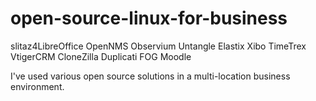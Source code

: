 # open-source-linux-for-business
slitaz4LibreOffice OpenNMS Observium Untangle Elastix Xibo TimeTrex VtigerCRM CloneZilla Duplicati FOG Moodle

I've used various open source solutions in a multi-location business environment.
